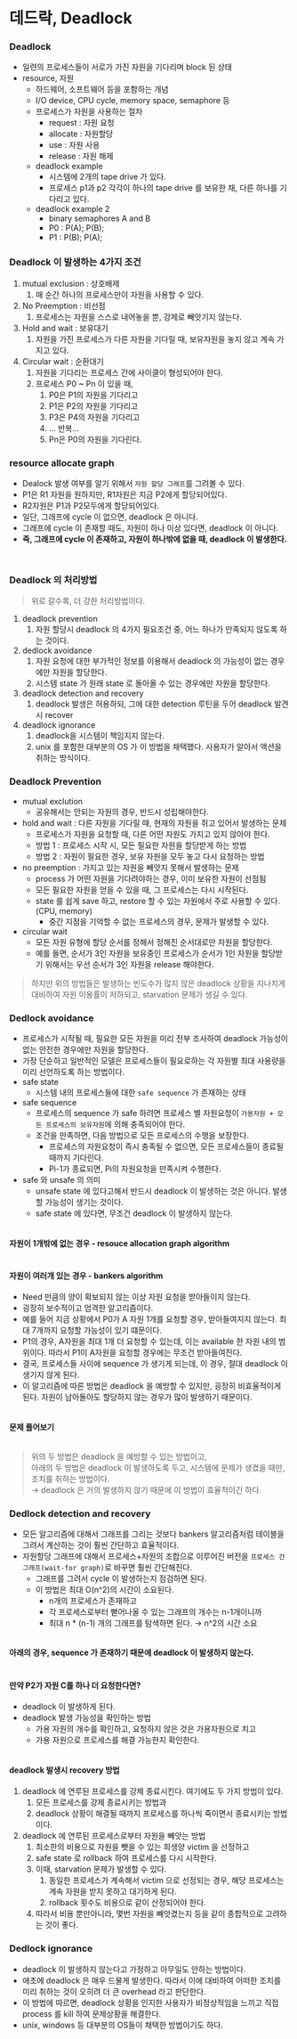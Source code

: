 # 데드락, Deadlock

### Deadlock

* 일련의 프로세스들이 서로가 가진 자원을 기다리며 block 된 상태
* resource, 자원
  * 하드웨어, 소프트웨어 등을 포함하는 개념
  * I/O device, CPU cycle, memory space, semaphore 등
  * 프로세스가 자원을 사용하는 절차
    * request : 자원 요청
    * allocate : 자원할당
    * use : 자원 사용
    * release : 자원 해제
  * deadlock example
    * 시스템에 2개의 tape drive 가 있다.
    * 프로세스 p1과 p2 각각이 하나의 tape drive 를 보유한 채, 다른 하나를 기다리고 있다.
  * deadlock example 2
    * binary semaphores A and B
    * P0 : P(A); P(B);
    * P1 : P(B); P(A);

### Deadlock 이 발생하는 4가지 조건

1. mutual exclusion : 상호배제
   1. 매 순간 하나의 프로세스만이 자원을 사용할 수 있다.
2. No Preemption : 비선점
   1. 프로세스는 자원을 스스로 내어놓을 뿐, 강제로 빼앗기지 않는다.
3. Hold and wait : 보유대기
   1. 자원을 가진 프로세스가 다른 자원을 기다릴 때, 보유자원을 놓지 않고 계속 가지고 있다.
4. Circular wait : 순환대기
   1. 자원을 기다리는 프로세스 간에 사이클이 형성되어야 한다.
   2. 프로세스 P0 \~ Pn 이 있을 때,
      1. P0은 P1의 자원을 기다리고
      2. P1은 P2의 자원을 기다리고
      3. P3은 P4의 자원을 기다리고
      4. … 반복…
      5. Pn은 P0의 자원을 기다린다.

### resource allocate graph

* Dealock 발생 여부를 알기 위해서 `자원 할당 그래프`를 그려볼 수 있다.
* P1은 R1 자원을 원하지만, R1자원은 지금 P2에게 할당되어있다.
* R2자원은 P1과 P2모두에게 할당되어있다.
* 일단, 그래프에 cycle 이 없으면, deadlock 은 아니다.
* 그래프에 cycle 이 존재할 때도, 자원이 하나 이상 있다면, deadlock 이 아니다.
* **즉, 그래프에 cycle 이 존재하고, 자원이 하나밖에 없을 때, deadlock 이 발생한다.**

<figure><img src="../../.gitbook/assets/image (1) (1) (2).png" alt=""><figcaption></figcaption></figure>

<figure><img src="../../.gitbook/assets/image (6) (6).png" alt=""><figcaption></figcaption></figure>

### Deadlock 의 처리방법

> 위로 갈수록, 더 강한 처리방법이다.

1. deadlock prevention
   1. 자원 할당시 deadlock 의 4가지 필요조건 중, 어느 하나가 만족되지 않도록 하는 것이다.
2. dedlock avoidance
   1. 자원 요청에 대한 부가적인 정보를 이용해서 deadlock 의 가능성이 없는 경우에만 자원을 할당한다.
   2. 시스템 state 가 원래 state 로 돌아올 수 있는 경우에만 자원을 할당한다.
3. deadlock detection and recovery
   1. deadlock 발생은 허용하되, 그에 대한 detection 루틴을 두어 deadlock 발견시 recover
4. deadlock ignorance
   1. deadlock을 시스템이 책임지지 않는다.
   2. unix 를 포함한 대부분의 OS 가 이 방법을 채택했다. 사용자가 알아서 액션을 취하는 방식이다.

### Deadlock Prevention

* mutual exclution
  * 공유해서는 안되는 자원의 경우, 반드시 성립해야한다.
* hold and wait : 다른 자원을 기다릴 때, 현재의 자원을 쥐고 있어서 발생하는 문제
  * 프로세스가 자원을 요청할 때, 다른 어떤 자원도 가지고 있지 않아야 한다.
  * 방법 1 : 프로세스 시작 시, 모든 필요한 자원을 할당받게 하는 방법
  * 방법 2 : 자원이 필요한 경우, 보유 자원을 모두 놓고 다시 요청하는 방법
* no preemption : 가지고 있는 자원을 빼앗지 못해서 발생하는 문제
  * process 가 어떤 자원을 기다려야하는 경우, 이미 보유한 자원이 선점됨
  * 모든 필요한 자원을 얻을 수 있을 때, 그 프로세스는 다시 시작된다.
  * state 를 쉽게 save 하고, restore 할 수 있는 자원에서 주로 사용할 수 있다. (CPU, memory)
    * 중간 지점을 기억할 수 없는 프로세스의 경우, 문제가 발생할 수 있다.
* circular wait
  * 모든 자원 유형에 할당 순서를 정해서 정해진 순서대로만 자원을 할당한다.
  * 예를 들면, 순서가 3인 자원을 보유중인 프로세스가 순서가 1인 자원을 할당받기 위해서는 우선 순서가 3인 자원을 release 해야한다.

> 하지만 위의 방법들은 발생하는 빈도수가 많지 않은 deadlock 상황을 지나치게 대비하여 자원 이용률이 저하되고, starvation 문제가 생길 수 있다.

### Dedlock avoidance

* 프로세스가 시작될 때, 필요한 모든 자원을 미리 전부 조사하여 deadlock 가능성이 없는 안전한 경우에만 자원을 할당한다.
* 가장 단순하고 일반적인 모델은 프로세스들이 필요로하는 각 자원별 최대 사용량을 미리 선언하도록 하는 방법이다.
* safe state
  * 시스템 내의 프로세스들에 대한 `safe sequence` 가 존재하는 상태
* safe sequence
  * 프로세스의 sequence 가 safe 하려면 프로세스 별 자원요청이 `가용자원 + 모든 프로세스의 보유자원`에 의해 충족되어야 한다.
  * 조건을 만족하면, 다음 방법으로 모든 프로세스의 수행을 보장한다.
    * 프로세스의 자원요청이 즉시 충족될 수 없으면, 모든 프로세스들이 종료될 때까지 기다린다.
    * Pi-1가 종료되면, Pi의 자원요청을 만족시켜 수행한다.
* safe 와 unsafe 의 의미
  * unsafe state 에 있다고해서 반드시 deadlock 이 발생하는 것은 아니다. 발생할 가능성이 생기는 것이다.
  * safe state 에 있다면, 무조건 deadlock 이 발생하지 않는다.

<figure><img src="../../.gitbook/assets/image (16) (3).png" alt=""><figcaption></figcaption></figure>

#### 자원이 1개밖에 없는 경우 - resouce allocation graph algorithm

<figure><img src="../../.gitbook/assets/image (1) (2) (3).png" alt=""><figcaption></figcaption></figure>

#### 자원이 여러개 있는 경우 - bankers algorithm

* Need 만큼의 양이 확보되지 않는 이상 자원 요청을 받아들이지 않는다.
* 굉장히 보수적이고 엄격한 알고리즘이다.
* 예를 들어 지금 상황에서 P0가 A 자원 1개를 요청할 경우, 받아들여지지 않는다. 최대 7개까지 요청할 가능성이 있기 떄문이다.
* P1의 경우, A자원을 최대 1개 더 요청할 수 있는데, 이는 available 한 자원 내의 범위이다. 따라서 P1이 A자원을 요청할 경우에는 무조건 받아들여진다.
* 결국, 프로세스들 사이에 sequence 가 생기게 되는데, 이 경우, 절대 deadlock 이 생기지 않게 된다.
* 이 알고리즘에 따른 방법은 deadlock 을 예방할 수 있지만, 굉장히 비효율적이게 된다. 자원이 남아돌아도 할당하지 않는 경우가 많이 발생하기 때문이다.

<figure><img src="../../.gitbook/assets/image (2) (1) (1) (2).png" alt=""><figcaption></figcaption></figure>

#### 문제 풀어보기

<figure><img src="../../.gitbook/assets/image (2) (2) (2) (1).png" alt=""><figcaption></figcaption></figure>

> 위의 두 방법은 deadlock 을 예방할 수 있는 방법이고,\
> 아래의 두 방법은 deadlock 이 발생하도록 두고, 시스템에 문제가 생겼을 때만, 조치를 취하는 방법이다.\
> → deadlock 은 거의 발생하지 않기 때문에 이 방법이 효율적이긴 하다.

### Dedlock detection and recovery

* 모든 알고리즘에 대해서 그래프를 그리는 것보다 bankers 알고리즘처럼 테이블을 그려서 계산하는 것이 훨씬 간단하고 효율적이다.
* 자원할당 그래프에 대해서 프로세스+자원의 조합으로 이루어진 버전을 `프로세스 간 그래프(wait-for graph)`로 바꾸면 훨씬 간단해진다.
  * 그래프를 그려서 cycle 이 발생하는지 점검하면 된다.
  * 이 방법은 최대 O(n^2)의 시간이 소요된다.
    * n개의 프로세스가 존재하고
    * 각 프로세스로부터 뻗어나올 수 있는 그래프의 개수는 n-1개이니까
    * 최대 n \* (n-1) 개의 그래프를 탐색하면 된다. → n^2의 시간 소요

<figure><img src="../../.gitbook/assets/image (1) (1) (4).png" alt=""><figcaption></figcaption></figure>

#### 아래의 경우, sequence 가 존재하기 때문에 deadlock 이 발생하지 않는다.

<figure><img src="../../.gitbook/assets/image (4) (2) (2).png" alt=""><figcaption></figcaption></figure>

#### 만약 P2가 자원 C를 하나 더 요청한다면?

* deadlock 이 발생하게 된다.
* deadlock 발생 가능성을 확인하는 방법
  * 가용 자원의 개수를 확인하고, 요청하지 않은 것은 가용자원으로 치고
  * 가용 자원으로 프로세스를 해결 가능한지 확인한다.

<figure><img src="../../.gitbook/assets/image (16) (2) (1).png" alt=""><figcaption></figcaption></figure>

#### deadlock 발생시 recovery 방법

1. deadlock 에 연루된 프로세스를 강제 종료시킨다. 여기에도 두 가지 방법이 있다.
   1. 모든 프로세스를 강제 종료시키는 방법과
   2. deadlock 상황이 해결될 때까지 프로세스를 하나씩 죽이면서 종료시키는 방법이다.
2. deadlock 에 연루된 프로세스로부터 자원을 빼앗는 방법
   1. 최소한의 비용으로 자원을 뺏을 수 있는 희생양 victim 을 선정하고
   2. safe state 로 rollback 하여 프로세스를 다시 시작한다.
   3. 이때, starvation 문제가 발생할 수 있다.
      1. 동일한 프로세스가 계속해서 victim 으로 선정되는 경우, 해당 프로세스는 계속 자원을 받지 못하고 대기하게 된다.
      2. rollback 횟수도 비용으로 같이 산정되어야 한다.
   4. 따라서 비용 뿐만아니라, 몇번 자원을 빼앗겼는지 등을 같이 종합적으로 고려하는 것이 좋다.

### Dedlock ignorance

* deadlock 이 발생하지 않는다고 가정하고 아무일도 안하는 방법이다.
* 애초에 deadlock 은 매우 드물게 발생한다. 따라서 이에 대비하여 어떠한 조치를 미리 취하는 것이 오히려 더 큰 overhead 라고 판단한다.
* 이 방법에 따르면, deadlock 상황을 인지한 사용자가 비정상적임을 느끼고 직접 process 를 kill 하여 문제상황을 해결한다.
* unix, windows 등 대부분의 OS들이 채택한 방법이기도 하다.
